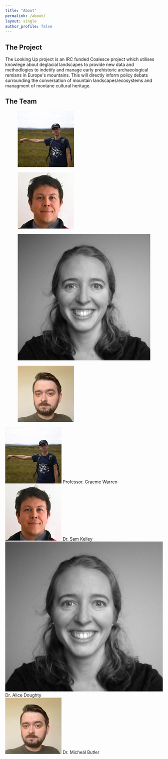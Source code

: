 ```yaml
---
title: "About"
permalink: /about/
layout: single
author_profile: false
---
```


## The Project

The Looking Up project is an IRC funded Coalesce project which utilises knowlege about deglacial landscapes to provide new data and methodlogies to indetify and manage early prehistoric archaeological remians in Europe's mountains. This will directly inform policy debats surrounding the conversation of mountain landscapes/ecosystems and managment of montane cultural heritage.

## The Team
<figure>
    <a href="/assets/images/graeme.jpg"><img src="/assets/images/graeme.jpg"></a>
</figure>
<figure>
    <a href="/assets/images/sam.jpg"><img src="/assets/images/sam.jpg"></a>
</figure>
<figure>
    <a href="/assets/images/alice.jpg"><img src="/assets/images/alice.jpg"></a>
</figure>
<figure>
    <a href="/assets/images/micheal.jpg"><img src="/assets/images/micheal.jpg"></a>
</figure>


<div class="team">
    <div><img src="assets/images/graeme.jpg" /> Professor. Graeme Warren</div>
    <div><img src="assets/images/sam.jpg" /> Dr. Sam Kelley</div>
    <div><img src="assets/images/alice.jpg" /> Dr. Alice Doughty</div>
    <div><img src="assets/images/micheal.jpg" /> Dr. Micheál Butler</div>
</div>